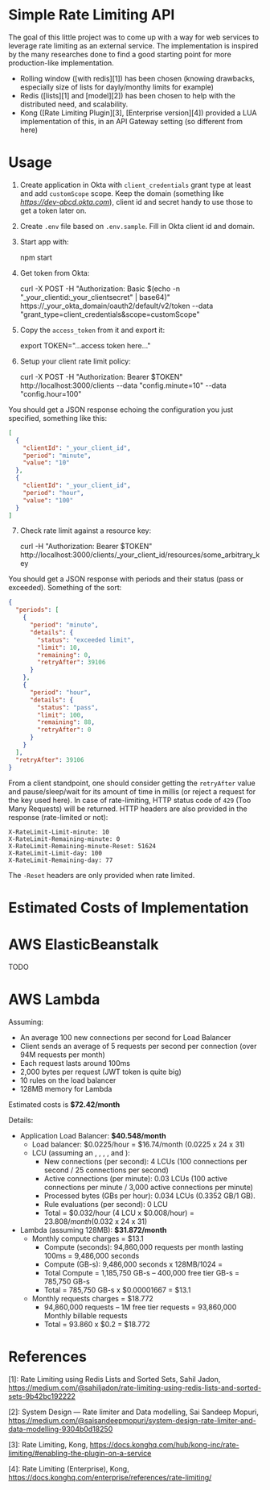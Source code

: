 # Simple Rate Limiting API

The goal of this little project was to come up with a way for web services to leverage rate limiting as an external service.
The implementation is inspired by the many researches done to find a good starting point for more production-like implementation.

* Rolling window ([with redis][1]) has been chosen (knowing drawbacks, especially size of lists for dayly/monthy limits for example)
* Redis ([lists][1] and [model][2]) has been chosen to help with the distributed need, and scalability.
* Kong ([Rate Limiting Plugin][3], [Enterprise version][4]) provided a LUA implementation of this, in an API Gateway setting (so different from here)

# Usage


1. Create application in Okta with `client_credentials` grant type at least and add `customScope` scope. Keep the domain (something like *https://dev-abcd.okta.com*), client id and secret handy to use those to get a token later on.

2. Create `.env` file based on `.env.sample`. Fill in Okta client id and domain.

3. Start app with:
	
	npm start

4. Get token from Okta:

	curl -X POST -H "Authorization: Basic $(echo -n "_your_clientid:_your_clientsecret" | base64)" https://_your_okta_domain/oauth2/default/v2/token --data "grant_type=client_credentials&scope=customScope"
	
5. Copy the `access_token` from it and export it:

	export TOKEN="...access token here..."
	
6. Setup your client rate limit policy:

	curl -X POST -H "Authorization: Bearer $TOKEN" http://localhost:3000/clients --data "config.minute=10" --data "config.hour=100"
	
You should get a JSON response echoing the configuration you just specified, something like this:

```json
[
  {
    "clientId": "_your_client_id",
    "period": "minute",
    "value": "10"
  },
  {
    "clientId": "_your_client_id",
    "period": "hour",
    "value": "100"
  }
]
```

7. Check rate limit against a resource key:

	curl -H "Authorization: Bearer $TOKEN" http://localhost:3000/clients/_your_client_id/resources/some_arbitrary_key
	
You should get a JSON response with periods and their status (pass or exceeded). Something of the sort:

```json
{
  "periods": [
    {
      "period": "minute",
      "details": {
        "status": "exceeded limit",
        "limit": 10,
        "remaining": 0,
        "retryAfter": 39106
      }
    },
    {
      "period": "hour",
      "details": {
        "status": "pass",
        "limit": 100,
        "remaining": 88,
        "retryAfter": 0
      }
    }
  ],
  "retryAfter": 39106
}
```

From a client standpoint, one should consider getting the `retryAfter` value and pause/sleep/wait for its amount of time in millis (or reject a request for the key used here).
In case of rate-limiting, HTTP status code of `429` (Too Many Requests) will be returned. HTTP headers are also provided in the response (rate-limited or not):

```
X-RateLimit-Limit-minute: 10
X-RateLimit-Remaining-minute: 0
X-RateLimit-Remaining-minute-Reset: 51624
X-RateLimit-Limit-day: 100
X-RateLimit-Remaining-day: 77
```

The `-Reset` headers are only provided when rate limited.

# Estimated Costs of Implementation

# AWS ElasticBeanstalk 

TODO

# AWS Lambda

Assuming:

* An average 100 new connections per second for Load Balancer
* Client sends an average of 5 requests per second per connection (over 94M requests per month)
* Each request lasts around 100ms
* 2,000 bytes per request (JWT token is quite big)
* 10 rules on the load balancer
* 128MB memory for Lambda

Estimated costs is **$72.42/month**

Details:

* Application Load Balancer: **$40.548/month**
    * Load balancer: $0.0225/hour = $16.74/month (0.0225 x 24 x 31)
    * LCU (assuming an , , , , and ):
        * New connections (per second): 4 LCUs (100 connections per second / 25 connections per second)
        * Active connections (per minute): 0.03 LCUs (100 active connections per minute / 3,000 active connections per minute)
        * Processed bytes (GBs per hour): 0.034 LCUs (0.3352 GB/1 GB).
        * Rule evaluations (per second): 0 LCU
        * Total = $0.032/hour (4 LCU x $0.008/hour) = $23.808/month ($0.032 x 24 x 31)
* Lambda (assuming 128MB): **$31.872/month**
  * Monthly compute charges = $13.1
    * Compute (seconds): 94,860,000 requests per month lasting 100ms = 9,486,000 seconds
    * Compute (GB-s): 9,486,000 seconds x 128MB/1024 = 
    * Total Compute = 1,185,750 GB-s – 400,000 free tier GB-s = 785,750 GB-s
    * Total = 785,750 GB-s x $0.00001667 = $13.1
  * Monthly requests charges = $18.772
    * 94,860,000 requests – 1M free tier requests = 93,860,000 Monthly billable requests
    * Total = 93.860 x $0.2 = $18.772

# References

[1]: Rate Limiting using Redis Lists and Sorted Sets, Sahil Jadon, https://medium.com/@sahiljadon/rate-limiting-using-redis-lists-and-sorted-sets-9b42bc192222

[2]: System Design — Rate limiter and Data modelling, Sai Sandeep Mopuri, https://medium.com/@saisandeepmopuri/system-design-rate-limiter-and-data-modelling-9304b0d18250

[3]: Rate Limiting, Kong, https://docs.konghq.com/hub/kong-inc/rate-limiting/#enabling-the-plugin-on-a-service

[4]: Rate Limiting (Enterprise), Kong, https://docs.konghq.com/enterprise/references/rate-limiting/
